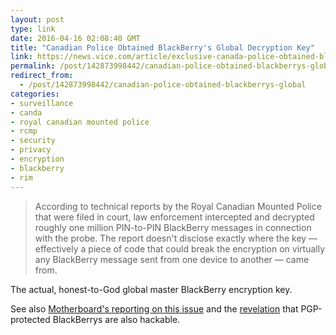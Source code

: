 ```yaml
---
layout: post
type: link
date: 2016-04-16 02:08:40 GMT
title: "Canadian Police Obtained BlackBerry's Global Decryption Key"
link: https://news.vice.com/article/exclusive-canada-police-obtained-blackberrys-global-decryption-key-how
permalink: /post/142873998442/canadian-police-obtained-blackberrys-global
redirect_from: 
  - /post/142873998442/canadian-police-obtained-blackberrys-global
categories:
- surveillance
- canda
- royal canadian mounted police
- rcmp
- security
- privacy
- encryption
- blackberry
- rim
---
```


<blockquote>According to technical reports by the Royal Canadian Mounted Police that were filed in court, law enforcement intercepted and decrypted roughly one million PIN-to-PIN BlackBerry messages in connection with the probe. The report doesn't disclose exactly where the key — effectively a piece of code that could break the encryption on virtually any BlackBerry message sent from one device to another — came from.</blockquote>
<p>The actual, honest-to-God global master BlackBerry encryption key.</p>
<p>See also <a href="http://motherboard.vice.com/read/rcmp-blackberry-project-clemenza-global-encryption-key-canada">Motherboard's reporting on this issue</a> and the <a href="http://motherboard.vice.com/read/canadian-cops-can-decrypt-pgp-blackberrys-too">revelation</a> that PGP-protected BlackBerrys are also hackable.</p>